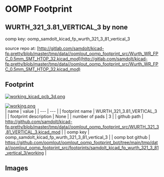 # OOMP Footprint  
## WURTH_321_3.81_VERTICAL_3  by none  
  
oomp key: oomp_samdolt_kicad_fp_wurth_321_3_81_vertical_3  
  
source repo at: [http://gitlab.com/samdolt/kicad-fp.pretty/blob/master/tmp/data//oomlout_oomp_footprint_src/Wurth_WR_FPC_0.5mm_SMT_HTOP_32.kicad_mod](http://gitlab.com/samdolt/kicad-fp.pretty/blob/master/tmp/data//oomlout_oomp_footprint_src/Wurth_WR_FPC_0.5mm_SMT_HTOP_32.kicad_mod)  
## Footprint  
  
[![working_kicad_pcb_3d.png](working_kicad_pcb_3d_600.png)](working_kicad_pcb_3d.png)  
  
[![working.png](working_600.png)](working.png)  
| name | value | 
| --- | --- | 
| footprint name | WURTH_321_3.81_VERTICAL_3 | 
| footprint description | None | 
| number of pads | 3 | 
| github path | http://github.com/samdolt/kicad-fp.pretty/blob/master/tmp/data//oomlout_oomp_footprint_src/WURTH_321_3.81_VERTICAL_3.kicad_mod | 
| oomp key | oomp_samdolt_kicad_fp_wurth_321_3_81_vertical_3 | 
| oomp bot github | https://github.com/oomlout/oomlout_oomp_footprint_bot/tree/main/tmp/data//oomlout_oomp_footprint_src/footprints/samdolt_kicad_fp_wurth_321_3_81_vertical_3/working | 
## Images  
